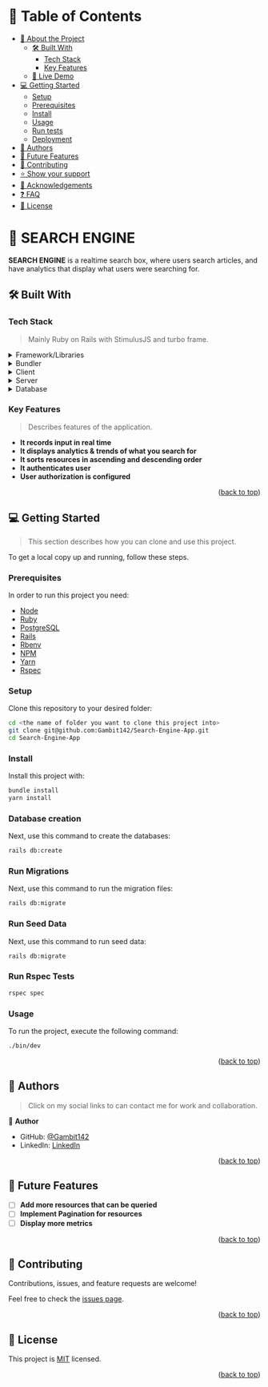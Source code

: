 <a name="readme-top"></a>

<!-- TABLE OF CONTENTS -->

# 📗 Table of Contents

- [📖 About the Project](#about-project)
  - [🛠 Built With](#built-with)
    - [Tech Stack](#tech-stack)
    - [Key Features](#key-features)
  - [🚀 Live Demo](#live-demo)
- [💻 Getting Started](#getting-started)
  - [Setup](#setup)
  - [Prerequisites](#prerequisites)
  - [Install](#install)
  - [Usage](#usage)
  - [Run tests](#run-tests)
  - [Deployment](#triangular_flag_on_post-deployment)
- [👥 Authors](#authors)
- [🔭 Future Features](#future-features)
- [🤝 Contributing](#contributing)
- [⭐️ Show your support](#support)
- [🙏 Acknowledgements](#acknowledgements)
- [❓ FAQ](#faq)
- [📝 License](#license)

<!-- PROJECT DESCRIPTION -->

# 📖 SEARCH ENGINE <a name="about-project"></a>


**SEARCH ENGINE** is a realtime search box, where users search articles, and have analytics that display what users were searching for. 


## 🛠 Built With <a name="built-with"></a>

### Tech Stack <a name="tech-stack"></a>

> Mainly Ruby on Rails with StimulusJS and turbo frame.

<details>
  <summary>Framework/Libraries</summary>
  <ul>
    <li><a href="https://stimulus.hotwired.dev/">StimuusJS</a></li>
    <li><a href="#">Turbo Frame</a></li>
    <li><a href="https://tailwindcss.com/">Tail Wind CSS</a></li>
    <li><a href="https://github.com/heartcombo/devise">Devise</a></li>
    <li><a href="https://github.com/CanCanCommunity/cancancan">CanCanCan</a></li>
    <li><a href="https://rspec.info/documentation/">Rspec</a></li>
  </ul>
</details>

<details>
  <summary>Bundler</summary>
  <ul>
    <li><a href="https://guides.rubyonrails.org/webpacker.html">Webpack</a></li>
    <li><a href="#">JS Bundling Gem</a></li>
  </ul>
</details>

<details>
  <summary>Client</summary>
  <ul>
    <li><a href="https://html.com/">HTML</a></li>
    <li><a href="https://www.w3.org/Style/CSS/Overview.en.html">CSS</a></li>
  </ul>
</details>

<details>
  <summary>Server</summary>
  <ul>
    <li><a href="#">Ruby on Rails' WEBrick</a></li>
    <li><a href="#">Ruby on Rails' Puma</a></li>
  </ul>
</details>

<details>
<summary>Database</summary>
  <ul>
    <li><a href="https://www.postgresql.org/">PostgreSQL</a></li>
  </ul>
</details>

<!-- Features -->

### Key Features <a name="key-features"></a>

> Describes features of the application.

- **It records input in real time**
- **It displays analytics & trends of what you search for**
- **It sorts resources in ascending and descending order**
- **It authenticates user**
- **User authorization is configured**


<p align="right">(<a href="#readme-top">back to top</a>)</p>


<!-- GETTING STARTED -->

## 💻 Getting Started <a name="getting-started"></a>

> This section describes how you can clone and use this project.

To get a local copy up and running, follow these steps.

### Prerequisites

In order to run this project you need:

+ [Node](https://kinsta.com/blog/how-to-install-node-js/)
+ [Ruby](https://learn.microsoft.com/en-us/sql/connect/ruby/step-1-configure-development-environment-for-ruby-development?view=sql-server-ver16)
+ [PostgreSQL](https://www.guru99.com/download-install-postgresql.html)
+ [Rails](https://www.guru99.com/download-install-postgresql.html)
+ [Rbenv](https://www.digitalocean.com/community/tutorials/how-to-install-ruby-on-rails-with-rbenv-on-macos)
+ [NPM](https://docs.npmjs.com/downloading-and-installing-node-js-and-npm)
+ [Yarn](https://classic.yarnpkg.com/lang/en/docs/install/#windows-stable)
+ [Rspec](https://relishapp.com/rspec/rspec-rails/v/6-0/docs/gettingstarted)

### Setup

Clone this repository to your desired folder:


```sh
cd <the name of folder you want to clone this project into>
git clone git@github.com:Gambit142/Search-Engine-App.git
cd Search-Engine-App
```

### Install

Install this project with:

```sh
bundle install
yarn install
```

### Database creation

Next, use this command to create the databases:
```sh
rails db:create
```

### Run Migrations

Next, use this command to run the migration files:
```sh
rails db:migrate
```

### Run Seed Data
Next, use this command to run seed data:
```sh
rails db:migrate
```

### Run Rspec Tests
```sh
rspec spec
```

### Usage

To run the project, execute the following command:

```sh
./bin/dev
```


<p align="right">(<a href="#readme-top">back to top</a>)</p>

<!-- AUTHORS -->

## 👥 Authors <a name="authors"></a>

> Click on my social links to can contact me for work and collaboration.

👤 **Author**

- GitHub: [@Gambit142](https://github.com/Gambit142)
- LinkedIn: [LinkedIn](https://www.linkedin.com/in/francis-ugorji/)



<p align="right">(<a href="#readme-top">back to top</a>)</p>

<!-- FUTURE FEATURES -->

## 🔭 Future Features <a name="future-features"></a>

- [ ] **Add more resources that can be queried**
- [ ] **Implement Pagination for resources**
- [ ] **Display more metrics**

<p align="right">(<a href="#readme-top">back to top</a>)</p>

<!-- CONTRIBUTING -->

## 🤝 Contributing <a name="contributing"></a>

Contributions, issues, and feature requests are welcome!

Feel free to check the [issues page](../../issues/).

<p align="right">(<a href="#readme-top">back to top</a>)</p>

<!-- LICENSE -->

## 📝 License <a name="license"></a>

This project is [MIT](./LICENSE.txt) licensed.

<p align="right">(<a href="#readme-top">back to top</a>)</p>
